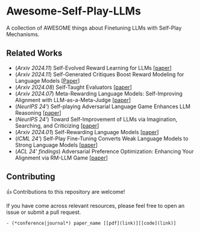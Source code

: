 # Awesome-Self-Play-LLMs
A collection of AWESOME things about Finetuning LLMs with Self-Play Mechanisms.


## Related Works
- (*Arxiv 2024.11*) Self-Evolved Reward Learning for LLMs [[paper](https://arxiv.org/abs/2411.00418)]
- (*Arxiv 2024.11*) Self-Generated Critiques Boost Reward Modeling for Language Models [[Paper](https://arxiv.org/abs/2411.16646)]
- (*Arxiv 2024.08*) Self-Taught Evaluators [[paper](https://arxiv.org/abs/2408.02666)]
- (*Arxiv 2024.07*) Meta-Rewarding Language Models: Self-Improving Alignment with LLM-as-a-Meta-Judge [[paper](https://arxiv.org/abs/2407.19594)]
- (*NeurIPS 24'*) Self-playing Adversarial Language Game Enhances LLM Reasoning [[paper](https://arxiv.org/abs/2404.10642)]
- (*NeurIPS 24'*) Toward Self-Improvement of LLMs via Imagination, Searching, and Criticizing [[paper](https://arxiv.org/abs/2404.12253)]
- (*Arxiv 2024.01*) Self-Rewarding Language Models [[paper](*https://arxiv.org/abs/2401.10020)]
- (*ICML 24'*) Self-Play Fine-Tuning Converts Weak Language Models to Strong Language Models [[paper](https://arxiv.org/abs/2401.01335)]
- (*ACL 24' findings*) Adversarial Preference Optimization: Enhancing Your Alignment via RM-LLM Game [[paper](https://arxiv.org/abs/2311.08045)]


## Contributing
👍 Contributions to this repository are welcome! 

If you have come across relevant resources, please feel free to open an issue or submit a pull request.

```
- (*conference|journal*) paper_name [[pdf](link)][[code](link)]
```
